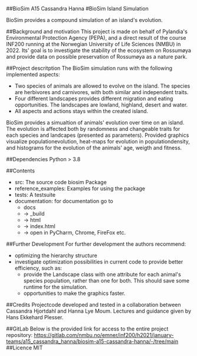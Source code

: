 ##BioSim A15 Cassandra Hanna
#BioSim Island Simulation

BioSim provides a compound simulation of an island's evolution.

##Background and motivation
This project is made on behalf of Pylandia's Environmental Protection Agency (PEPA), 
and a direct result of the course INF200 running at the Norwegian University of Life Sciences
(NMBU) in 2022. Its' goal is to investigate the stability of the ecosystem on Rossumøya and
provide data on possible preservation of Rossumøya as a nature park.

##Project descritption
The BioSim simulation runs with the following implemented aspects:
* Two species of animals are allowed to evolve on the island. 
The species are herbivores and carnivores, with both similar and independent traits.
* Four different landscapes provides different migration and 
eating opportunities. The landscapes are lowland, highland, desert and water.
* All aspects and actions stays within the created island.

BioSim provides a simualtion of animals' evolution over time on an island.
The evolution is affected both by randomness and changeable traits for each species 
and landcapes (presented as parameters).
Provided graphics visualize populationevolution, heat-maps for evolution in populationdensity,
and histograms for the evolution of the animals' age, weigth and fitness.

##Dependencies
Python > 3.8

##Contents
* src: The source code biosim Package
* reference_examples: Examples for using the package
* tests: A testsuite
* documentation: for documentation go to
    * docs
    * -> _build
    * -> html
    * -> index.html
    * -> open in PyCharm, Chrome, FireFox etc.

##Further Development
For further development the authors recommend:
* optimizing the hierarchy structure
* investigate optimization possibilities in current code 
to provide better efficiency, such as:
  * provide the Landscape class with one attribute for each animal's species
population, rather than one for both. This should save some runtime for the simulation.
  * opportunities to make the graphics faster.


##Credits
Projectcode developed and tested in a collaboration between Cassandra Hjortdahl and Hanna Lye Moum.
Lectures and guidance given by Hans Ekkehard Plesser.

##GitLab
Below is the provided link for access to the entire project repository:
https://gitlab.com/nmbu.no/emner/inf200/h2021/january-teams/a15_cassandra_hanna/biosim-a15-cassandra-hanna/-/tree/main
##Licence
MIT

